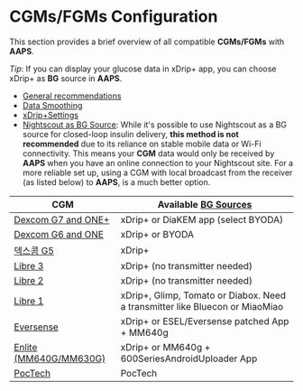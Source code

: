 # CGMs/FGMs Configuration

This section provides a brief overview of all compatible **CGMs/FGMs** with **AAPS**.

*Tip*: If you can display your glucose data in xDrip+ app, you can choose xDrip+ as **BG** source in **AAPS**.

* [General recommendations](../CompatibleCgms/GeneralCGMRecommendation.md)
* [Data Smoothing](../CompatibleCgms/SmoothingBloodGlucoseData.md)
* [xDrip+Settings](../CompatibleCgms/xDrip.md)
* [Nightscout as BG Source](../CompatibleCgms/CgmNightscoutUpload.md): While it's possible to use Nightscout as a BG source for closed-loop insulin delivery, **this method is not recommended** due to its reliance on stable mobile data or Wi-Fi connectivity. This means your **CGM** data would only be received by **AAPS** when you have an online connection to your Nightscout site. For a more reliable set up, using a CGM with local broadcast from the receiver (as listed below) to **AAPS**, is a much better option.

| CGM                                                   | Available [BG Sources](../SettingUpAaps/ConfigBuilder.md#bg-source)          |
| ----------------------------------------------------- | ---------------------------------------------------------------------------- |
| [Dexcom G7 and ONE+](../CompatibleCgms/DexcomG7.md)   | xDrip+ or DiaKEM app (select BYODA)                                          |
| [Dexcom G6 and ONE](../CompatibleCgms/DexcomG6.md)    | xDrip+ or BYODA                                                              |
| [덱스콤 G5](../CompatibleCgms/DexcomG5.md)               | xDrip+                                                                       |
| [Libre 3](../CompatibleCgms/Libre3.md)                | xDrip+ (no transmitter needed)                                               |
| [Libre 2](../CompatibleCgms/Libre2.md)                | xDrip+ (no transmitter needed)                                               |
| [Libre 1](../CompatibleCgms/Libre1.md)                | xDrip+, Glimp, Tomato or Diabox. Need a transmitter like Bluecon or MiaoMiao |
| [Eversense](../CompatibleCgms/Eversense.md)           | xDrip+ or ESEL/Eversense patched App + MM640g                                |
| [Enlite (MM640G/MM630G)](../CompatibleCgms/MM640g.md) | xDrip+ or MM640g + 600SeriesAndroidUploader App                              |
| [PocTech](../CompatibleCgms/PocTech.md)               | PocTech                                                                      |